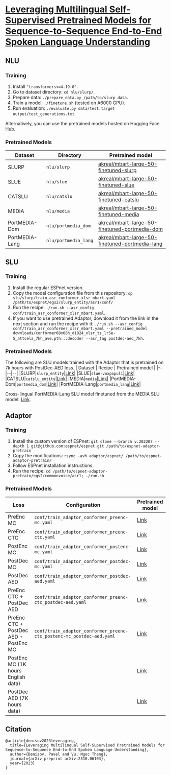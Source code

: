 # [Leveraging Multilingual Self-Supervised Pretrained Models for Sequence-to-Sequence End-to-End Spoken Language Understanding](https://arxiv.org/abs/2310.06103)

## NLU

### Training

1. Install `"transformers<=4.19.0"`.
2. Go to dataset directory: `cd nlu/slurp/`.
3. Prepare data: `./prepare_data.py /path/to/slurp data`.
4. Train a model: `./finetune.sh` (tested on A6000 GPU).
5. Run evaluation: `./evaluate.py data/test.target output/test_generations.txt`.

Alternatively, you can use the pretrained models hosted on Hugging Face Hub.

### Pretrained Models

| Dataset | Directory | Pretrained model |
|--|--|--|
|SLURP  | `nlu/slurp` | [akreal/mbart-large-50-finetuned-slurp](https://huggingface.co/akreal/mbart-large-50-finetuned-slurp)|
|SLUE |`nlu/slue` | [akreal/mbart-large-50-finetuned-slue](https://huggingface.co/akreal/mbart-large-50-finetuned-slue) |
|CATSLU | `nlu/catslu`| [akreal/mbart-large-50-finetuned-catslu](https://huggingface.co/akreal/mbart-large-50-finetuned-catslu) |
| MEDIA | `nlu/media`| [akreal/mbart-large-50-finetuned-media](https://huggingface.co/akreal/mbart-large-50-finetuned-media) |
| PortMEDIA-Dom| `nlu/portmedia_dom`| [akreal/mbart-large-50-finetuned-portmedia-dom](https://huggingface.co/akreal/mbart-large-50-finetuned-portmedia-dom) |
| PortMEDIA-Lang| `nlu/portmedia_lang`| [akreal/mbart-large-50-finetuned-portmedia-lang](https://huggingface.co/akreal/mbart-large-50-finetuned-portmedia-lang) |


## SLU

### Training

1. Install the regular ESPnet version.
2. Copy the model configuration file from this repository:
`cp slu/slurp/train_asr_conformer_xlsr_mbart.yaml /path/to/espnet/egs2/slurp_entity/asr1/conf/`
3. Run the recipe:
`./run.sh --asr_config conf/train_asr_conformer_xlsr_mbart.yaml`.
4. If you want to use pretrained Adaptor, download it from the link in the next section and run the recipe with it:
`./run.sh --asr_config conf/train_asr_conformer_xlsr_mbart.yaml --pretrained_model downloads/conformer08x08h_d1024_xlsr_ts_lr5e-5_attcela_7kh_ave.pth:::decoder --asr_tag postdec-aed_7kh`.

### Pretrained Models

The following are SLU models trained with the Adaptor that is pretrained on 7k hours with PostDec-AED loss.
| Dataset | Recipe | Pretrained model |
|--|--|--|
|SLURP|`slurp_entity`|[Link](https://doi.org/10.5281/zenodo.8380247)|
|SLUE|`slue-voxpopuli`|[Link](https://doi.org/10.5281/zenodo.8380193)|
|CATSLU|`catslu_entity`|[Link](https://doi.org/10.5281/zenodo.8379839)|
|MEDIA|`media`|[Link](https://doi.org/10.5281/zenodo.8379989)|
|PortMEDIA-Dom|`portmedia_dom`|[Link](https://doi.org/10.5281/zenodo.8379924)|
|PortMEDIA-Lang|`portmedia_lang`|[Link](https://doi.org/10.5281/zenodo.8379957)|

Cross-lingual PortMEDIA-Lang SLU model finetuned from the MEDIA SLU model: [Link](https://doi.org/10.5281/zenodo.8379982).

## Adaptor

### Training

1. Install the custom version of ESPnet:
`git clone --branch v.202207 --depth 1 git@github.com:espnet/espnet.git /path/to/espnet-adaptor-pretrain`
2. Copy the modifications:
`rsync -avh adaptor/espnet/ /path/to/espnet-adaptor-pretrain/`
3. Follow ESPnet installation instructions.
4. Run the recipe:
`cd /path/to/espnet-adaptor-pretrain/egs2/commonvoice/asr1; ./run.sh`

### Pretrained Models

| Loss | Configuration | Pretrained model |
|--|--|--|
| PreEnc MC | `conf/train_adaptor_conformer_preenc-mc.yaml` | [Link](https://zenodo.org/record/8361271/files/conformer08x08h_d1024_xlsr_ts_lr5e-5_pm.pth?download=1) |
| PreEnc CTC | `conf/train_adaptor_conformer_preenc-ctc.yaml` | [Link](https://zenodo.org/record/8361271/files/conformer08x08h_d1024_xlsr_ts_lr5e-5_ctc.pth?download=1) |
| PostEnc MC | `conf/train_adaptor_conformer_postenc-mc.yaml` | [Link](https://zenodo.org/record/8361271/files/conformer08x08h_d1024_xlsr_ts_lr5e-5_fpe.pth?download=1) |
| PostDec MC | `conf/train_adaptor_conformer_postdec-mc.yaml` | [Link](https://zenodo.org/record/8361271/files/conformer08x08h_d1024_xlsr_ts_lr5e-5_pdla.pth?download=1) |
| PostDec AED | `conf/train_adaptor_conformer_postdec-aed.yaml` | [Link](https://zenodo.org/record/8361271/files/conformer08x08h_d1024_xlsr_ts_lr5e-5_attcela.pth?download=1) |
| PreEnc CTC + PostDec AED | `conf/train_adaptor_conformer_preenc-ctc_postdec-aed.yaml` | [Link](https://zenodo.org/record/8361271/files/conformer08x08h_d1024_xlsr_ts_lr5e-5_ctc-attcela.pth?download=1) |
| PreEnc CTC + PostDec AED + PostEnc MC | `conf/train_adaptor_conformer_preenc-ctc_postenc-mc_postdec-aed.yaml` | [Link](https://zenodo.org/record/8361271/files/conformer08x08h_d1024_xlsr_ts_lr5e-5_mnsal2-ctc-attce.pth?download=1) |
| PostEnc MC (1K hours English data) |  | [Link](https://zenodo.org/record/8361271/files/conformer08x08h_d1024_xlsr_ts_lr5e-5_english_fpe.pth?download=1) |
| PostDec AED (7K hours data) |  | [Link](https://zenodo.org/record/8386716/files/conformer08x08h_d1024_xlsr_ts_lr5e-5_attcela_7kh_ave.pth?download=1) |

## Citation
```
@article{denisov2023leveraging,
  title={Leveraging Multilingual Self-Supervised Pretrained Models for Sequence-to-Sequence End-to-End Spoken Language Understanding},
  author={Denisov, Pavel and Vu, Ngoc Thang},
  journal={arXiv preprint arXiv:2310.06103},
  year={2023}
}
```
